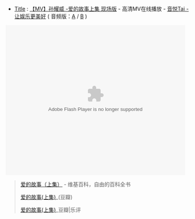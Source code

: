 - [Title](https://taoste.github.io/Hello-World/Music/爱的故事（上集）1994/) : [【MV】孙耀威 -爱的故事上集 现场版](https://v.yinyuetai.com/video/2818346) - 高清MV在线播放 - [音悦Tai - 让娱乐更美好](https://www.yinyuetai.com/)
( 音频版：[A](https://taoste.github.io/Hello-World/Music/爱的故事（上集）1994/何家媛%20-%20爱的故事上集（抖音女声版）（Cover%20孙耀威）.mp3) / [B](https://taoste.github.io/Hello-World/Music/爱的故事（上集）1994/王闻,童丽%20-%20爱的故事上集.mp3) )

<embed src="https://v.yinyuetai.com/video/2818346" allowFullScreen="true" quality="high" width="480" height="400" align="middle" allowScriptAccess="always" type="application/x-shockwave-flash"></embed>


> [爱的故事（上集）](https://zh.wikipedia.org/wiki/愛的故事（上集）) - 维基百科，自由的百科全书
> 
> [爱的故事(上集)](https://music.douban.com/subject/3065088/)_(豆瓣)
> 
> [爱的故事(上集)](https://music.douban.com/review/4866133/)_豆瓣|乐评
